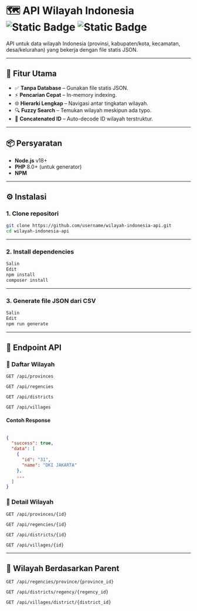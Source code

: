 # 🗺️ API Wilayah Indonesia ![Static Badge](https://img.shields.io/badge/status-active-brightgreen) ![Static Badge](https://img.shields.io/badge/data-static%20JSON-blue)

API untuk data wilayah Indonesia (provinsi, kabupaten/kota, kecamatan, desa/kelurahan) yang bekerja dengan file statis JSON.

---

## 🚀 Fitur Utama

- ✅ **Tanpa Database** – Gunakan file statis JSON.
- ⚡ **Pencarian Cepat** – In-memory indexing.
- 🌐 **Hierarki Lengkap** – Navigasi antar tingkatan wilayah.
- 🔍 **Fuzzy Search** – Temukan wilayah meskipun ada typo.
- 🧬 **Concatenated ID** – Auto-decode ID wilayah terstruktur.

---

## 📦 Persyaratan

- **Node.js** v18+
- **PHP** 8.0+ (untuk generator)
- **NPM**

---

## ⚙️ Instalasi

### 1. Clone repositori

```bash
git clone https://github.com/username/wilayah-indonesia-api.git
cd wilayah-indonesia-api 
```

---

### 2. Install dependencies
```bash
Salin
Edit
npm install
composer install
```

---

### 3. Generate file JSON dari CSV
```bash
Salin
Edit
npm run generate
```

---

## 🔗 Endpoint API
### 📍 Daftar Wilayah
```
GET /api/provinces

GET /api/regencies

GET /api/districts

GET /api/villages
```

#### Contoh Response
```json

{
  "success": true,
  "data": [
    {
      "id": "31",
      "name": "DKI JAKARTA"
    },
    ...
  ]
}
```
### 🧾 Detail Wilayah
```
GET /api/provinces/{id}

GET /api/regencies/{id}

GET /api/districts/{id}

GET /api/villages/{id}
```

---

## 🧭 Wilayah Berdasarkan Parent
```
GET /api/regencies/province/{province_id}

GET /api/districts/regency/{regency_id}

GET /api/villages/district/{district_id}
```
